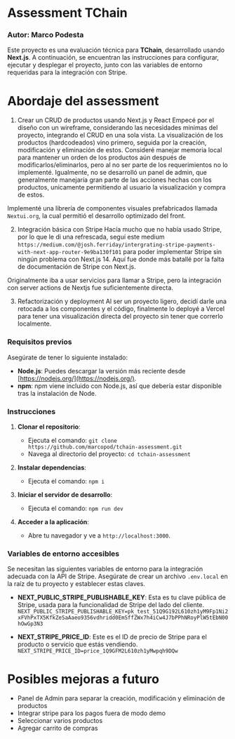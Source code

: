 # Assessment TChain
### Autor: Marco Podesta

Este proyecto es una evaluación técnica para **TChain**, desarrollado usando **Next.js**. A continuación, se encuentran las instrucciones para configurar, ejecutar y desplegar el proyecto, junto con las variables de entorno requeridas para la integración con Stripe.

# Abordaje del assessment
1. Crear un CRUD de productos usando Next.js y React
Empecé por el diseño con un wireframe, considerando las necesidades minimas del proyecto, integrando el CRUD en una sola vista. La visualización de los productos (hardcodeados) vino primero, seguida por la creación, modificación y eliminación de estos.
Consideré manejar memoria local para mantener un orden de los productos aún después de modificarlos/eliminarlos, pero al no ser parte de los requerimientos no lo implementé. Igualmente, no se desarrolló un panel de admin, que generalmente manejaría gran parte de las acciones hechas con los productos, unicamente permitiendo al usuario la visualización y compra de estos.

Implementé una librería de componentes visuales prefabricados llamada `Nextui.org`, la cual permitió el desarrollo optimizado del front.

2. Integración básica con Stripe
Hacía mucho que no había usado Stripe, por lo que le di una refrescada, seguí este medium `https://medium.com/@josh.ferriday/intergrating-stripe-payments-with-next-app-router-9e9ba130f101` para poder implementar Stripe sin ningún problema con Next.js 14. Aquí fue donde más batallé por la falta de documentación de Stripe con Next.js.

Originalmente iba a usar servicios para llamar a Stripe, pero la integración con server actions de Nextjs fue suficientemente directa.

3. Refactorización y deployment
Al ser un proyecto ligero, decidí darle una retocada a los componentes y el código, finalmente lo deployé a Vercel para tener una visualización directa del proyecto sin tener que correrlo localmente.

### Requisitos previos
Asegúrate de tener lo siguiente instalado:
- **Node.js**: Puedes descargar la versión más reciente desde [https://nodejs.org/](https://nodejs.org/).
- **npm**: npm viene incluido con Node.js, así que debería estar disponible tras la instalación de Node.

### Instrucciones
1. **Clonar el repositorio**:
   - Ejecuta el comando: `git clone https://github.com/marcopod/tchain-assessment.git`
   - Navega al directorio del proyecto: `cd tchain-assessment`

2. **Instalar dependencias**:
   - Ejecuta el comando: `npm i`

3. **Iniciar el servidor de desarrollo**:
   - Ejecuta el comando: `npm run dev`

4. **Acceder a la aplicación**:
   - Abre tu navegador y ve a `http://localhost:3000`.

### Variables de entorno accesibles
Se necesitan las siguientes variables de entorno para la integración adecuada con la API de Stripe. Asegúrate de crear un archivo `.env.local` en la raíz de tu proyecto y establecer estas claves.

- **NEXT_PUBLIC_STRIPE_PUBLISHABLE_KEY**: Esta es tu clave pública de Stripe, usada para la funcionalidad de Stripe del lado del cliente.
`NEXT_PUBLIC_STRIPE_PUBLISHABLE_KEY=pk_test_51Q9G192L610zh1yM9Fp1Ni2xFVhPxTX5KfkZeSaAaeo9356vdhridd0EmSffZWx7h4iCw4J7bPPhNRoyPlW5tEbN00hOwGp3N3`


- **NEXT_STRIPE_PRICE_ID**: Este es el ID de precio de Stripe para el producto o servicio que estás vendiendo.
  `NEXT_STRIPE_PRICE_ID=price_1Q9GFM2L610zh1yMwpqh9DQw`

# Posibles mejoras a futuro
- Panel de Admin para separar la creación, modificación y eliminación de productos
- Integrar stripe para los pagos fuera de modo demo
- Seleccionar varios productos
- Agregar carrito de compras
